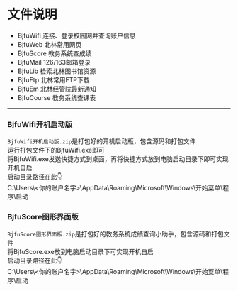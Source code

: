 ﻿# 文件说明

- BjfuWifi  连接、登录校园网并查询账户信息  
- BjfuWeb  北林常用网页  
- BjfuScore  教务系统查成绩  
- BjfuMail  126/163邮箱登录  
- BjfuLib  检索北林图书馆资源  
- BjfuFtp  北林常用FTP下载  
- BjfuEm  北林经管院最新通知  
- BjfuCourse  教务系统查课表  

--------------------------

### BjfuWifi开机启动版
`BjfuWifi开机启动版.zip`是打包好的开机启动版，包含源码和打包文件  
运行打包文件下的BjfuWifi.exe即可  
将BjfuWifi.exe发送快捷方式到桌面，再将快捷方式放到电脑启动目录下即可实现开机自启  
启动目录路径在此👇  
C:\Users\\<你的账户名字>\AppData\Roaming\Microsoft\Windows\开始菜单\程序\启动  


### BjfuScore图形界面版
`BjfuScore图形界面版.zip`是打包好的教务系统成绩查询小助手，包含源码和打包文件  
将BjfuScore.exe放到电脑启动目录下可实现开机自启  
启动目录路径在此👇  
C:\Users\\<你的账户名字>\AppData\Roaming\Microsoft\Windows\开始菜单\程序\启动  
